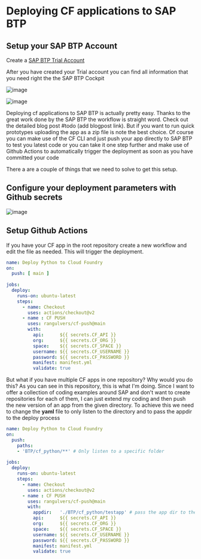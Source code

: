 # Deploying CF applications to SAP BTP

## Setup your SAP BTP Account

Create a [SAP BTP Trial Account](https://www.sap.com/products/business-technology-platform/trial.html)

After you have created your Trial account you can find all information that you need right the the SAP BTP Cockpit

![image](https://user-images.githubusercontent.com/5235430/144426864-c8ebac05-de47-473e-88ff-6f5da8bdae02.png)

![image](https://user-images.githubusercontent.com/5235430/144426915-f245f16c-5239-481d-afa1-47ce1f669847.png)


Deploying cf applications to SAP BTP is actually pretty easy. Thanks to the great work done by the SAP BTP the workflow is straight word. Check out the detailed blog post #todo (add blogpost link).
But if you want to run quick prototypes uploading the app as a zip file is note the best choice. Of course you can make use of the CF CLI and just push your app directly to SAP BTP to test you latest code or you can take it one step further and make use of Github Actions to automatically trigger the deployment as soon as you have committed your code

There a are a couple of things that we need to solve to get this setup. 

## Configure your deployment parameters with Github secrets

![image](https://user-images.githubusercontent.com/5235430/144423398-ae1eed78-9083-4f30-8d89-8b4510fd81ad.png)


## Setup Github Actions

If you have your CF app in the root repository create a new workflow and edit the file as needed. This will trigger the deployment.

````yml
name: Deploy Python to Cloud Foundry
on:
  push: [ main ]
    
jobs:
  deploy:
    runs-on: ubuntu-latest
    steps:
      - name: Checkout
        uses: actions/checkout@v2
      - name : CF PUSH
        uses: rangulvers/cf-push@main
        with:
          api:      ${{ secrets.CF_API }}
          org:      ${{ secrets.CF_ORG }}
          space:    ${{ secrets.CF_SPACE }}
          username: ${{ secrets.CF_USERNAME }}
          password: ${{ secrets.CF_PASSWORD }}
          manifest: manifest.yml
          validate: true
````

But what if you have multiple CF apps in one repository? Why would you do this? As you can see in this repository, this is what I'm doing. Since I want to offer a collection of coding examples around SAP and don't want to create repositories for each of them, I can just extend my coding and then push the new version of an app from the given directory. To achieve this we need to change the **yaml** file to only listen to the directory and to pass the appdir to the deploy process

````yml
name: Deploy Python to Cloud Foundry
on:
  push:
    paths:
    - 'BTP/cf_python/**' # Only listen to a specific folder
    
jobs:
  deploy:
    runs-on: ubuntu-latest
    steps:
      - name: Checkout
        uses: actions/checkout@v2
      - name : CF PUSH
        uses: rangulvers/cf-push@main
        with:
          appdir:   './BTP/cf_python/testapp' # pass the app dir to the deploy process
          api:      ${{ secrets.CF_API }}
          org:      ${{ secrets.CF_ORG }}
          space:    ${{ secrets.CF_SPACE }}
          username: ${{ secrets.CF_USERNAME }}
          password: ${{ secrets.CF_PASSWORD }}
          manifest: manifest.yml
          validate: true

````
